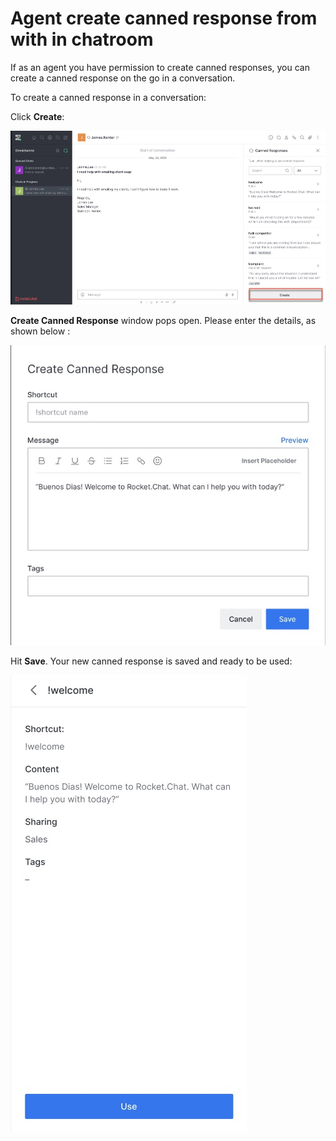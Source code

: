 # Agent create canned response from with in chatroom

If as an agent you have permission to create canned responses, you can create a canned response on the go in a conversation.

To create a canned response in a conversation:

Click **Create**:

![](../../../../../.gitbook/assets/image%20%28521%29.png)

**Create Canned Response** window pops open. Please enter the details, as shown below :

![](../../../../../.gitbook/assets/image%20%28490%29.png)

Hit **Save**. Your new canned response is saved and ready to be used:

![](../../../../../.gitbook/assets/image%20%28558%29.png)

